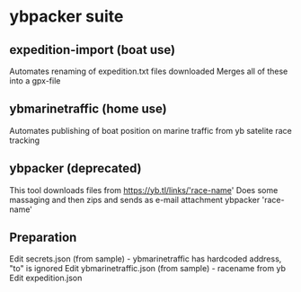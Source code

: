 # ybpacker suite
## expedition-import (boat use)
Automates renaming of expedition.txt files downloaded
Merges all of these into a gpx-file
## ybmarinetraffic (home use)
Automates publishing of boat position on marine traffic from yb satelite race tracking
## ybpacker (deprecated)
This tool downloads files from https://yb.tl/links/'race-name'
Does some massaging and then zips and sends as e-mail attachment
ybpacker 'race-name'
## Preparation
Edit secrets.json (from sample) - ybmarinetraffic has hardcoded address, "to" is ignored
Edit ybmarinetraffic.json (from sample) - racename from yb
Edit expedition.json 



